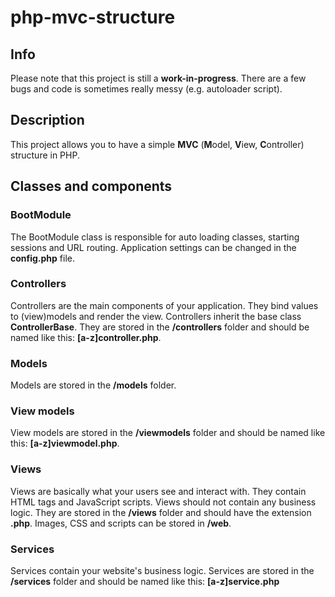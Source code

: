 # php-mvc-structure

## Info
Please note that this project is still a **work-in-progress**. There are a few bugs and code is sometimes really messy (e.g. autoloader script).

## Description
This project allows you to have a simple **MVC** (**M**odel, **V**iew, **C**ontroller) structure in PHP.

## Classes and components
### BootModule
The BootModule class is responsible for auto loading classes, starting sessions and URL routing. Application settings can be changed in the **config.php** file.

### Controllers
Controllers are the main components of your application. They bind values to (view)models and render the view.
Controllers inherit the base class __ControllerBase__.
They are stored in the __/controllers__ folder and should be named like this: **[a-z]controller.php**.

### Models
Models are stored in the __/models__ folder.

### View models
View models are stored in the __/viewmodels__ folder and should be named like this: **[a-z]viewmodel.php**.

### Views
Views are basically what your users see and interact with. They contain HTML tags and JavaScript scripts. Views should not contain any business logic.
They are stored in the __/views__ folder and should have the extension **.php**. Images, CSS and scripts can be stored in __/web__.

### Services
Services contain your website's business logic. Services are stored in the __/services__ folder and should be named like this: **[a-z]service.php**
